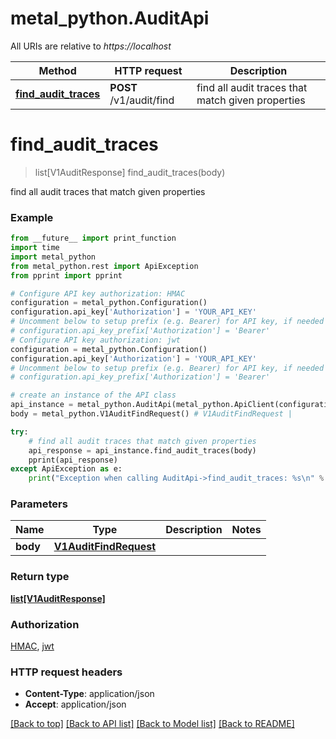 # metal_python.AuditApi

All URIs are relative to *https://localhost*

Method | HTTP request | Description
------------- | ------------- | -------------
[**find_audit_traces**](AuditApi.md#find_audit_traces) | **POST** /v1/audit/find | find all audit traces that match given properties


# **find_audit_traces**
> list[V1AuditResponse] find_audit_traces(body)

find all audit traces that match given properties

### Example
```python
from __future__ import print_function
import time
import metal_python
from metal_python.rest import ApiException
from pprint import pprint

# Configure API key authorization: HMAC
configuration = metal_python.Configuration()
configuration.api_key['Authorization'] = 'YOUR_API_KEY'
# Uncomment below to setup prefix (e.g. Bearer) for API key, if needed
# configuration.api_key_prefix['Authorization'] = 'Bearer'
# Configure API key authorization: jwt
configuration = metal_python.Configuration()
configuration.api_key['Authorization'] = 'YOUR_API_KEY'
# Uncomment below to setup prefix (e.g. Bearer) for API key, if needed
# configuration.api_key_prefix['Authorization'] = 'Bearer'

# create an instance of the API class
api_instance = metal_python.AuditApi(metal_python.ApiClient(configuration))
body = metal_python.V1AuditFindRequest() # V1AuditFindRequest | 

try:
    # find all audit traces that match given properties
    api_response = api_instance.find_audit_traces(body)
    pprint(api_response)
except ApiException as e:
    print("Exception when calling AuditApi->find_audit_traces: %s\n" % e)
```

### Parameters

Name | Type | Description  | Notes
------------- | ------------- | ------------- | -------------
 **body** | [**V1AuditFindRequest**](V1AuditFindRequest.md)|  | 

### Return type

[**list[V1AuditResponse]**](V1AuditResponse.md)

### Authorization

[HMAC](../README.md#HMAC), [jwt](../README.md#jwt)

### HTTP request headers

 - **Content-Type**: application/json
 - **Accept**: application/json

[[Back to top]](#) [[Back to API list]](../README.md#documentation-for-api-endpoints) [[Back to Model list]](../README.md#documentation-for-models) [[Back to README]](../README.md)

